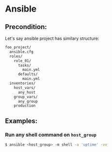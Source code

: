 # Ansible

## Precondition:

Let's say ansible project has similary structure:

```sh
foo_project/
  ansible.cfg
  roles/
    role_01/
      tasks/
        main.yml
      defaults/
        main.yml
  inventories/
    host_vars/
      any_host
    group_vars/
      any_group
    production
```

## Examples:

### Run any shell command on `host_group`

```sh
$ ansible <host_group> -m shell -a 'uptime' -vv
```
